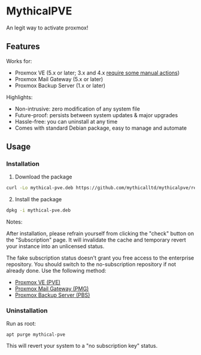 # MythicalPVE

An legit way to activate proxmox!

## Features

Works for:

- Proxmox VE (5.x or later; 3.x and 4.x [require some manual actions](#compatibility-information-for-old-proxmox-ve-versions))
- Proxmox Mail Gateway (5.x or later)
- Proxmox Backup Server (1.x or later)

Highlights:

- Non-intrusive: zero modification of any system file
- Future-proof: persists between system updates & major upgrades
- Hassle-free: you can uninstall at any time
- Comes with standard Debian package, easy to manage and automate


## Usage

### Installation

1. Download the package 
```bash
curl -Lo mythical-pve.deb https://github.com/mythicalltd/mythicalpve/releases/latest/download/mythical-pve.deb
```
2. Install the package
```bash
dpkg -i mythical-pve.deb
```

Notes:

After installation, please refrain yourself from clicking the "check" button on the "Subscription" page. It will invalidate the cache and temporary revert your instance into an unlicensed status.

The fake subscription status doesn't grant you free access to the enterprise repository. You should switch to the no-subscription repository if not already done. Use the following method:

- [Proxmox VE (PVE)](https://pve.proxmox.com/wiki/Package_Repositories#sysadmin_no_subscription_repo)
- [Proxmox Mail Gateway (PMG)](https://pmg.proxmox.com/pmg-docs/pmg-admin-guide.html#pmg_package_repositories)
- [Proxmox Backup Server (PBS)](https://pbs.proxmox.com/docs/installation.html#proxmox-backup-no-subscription-repository)

### Uninstallation

Run as root:

```shell
apt purge mythical-pve
```

This will revert your system to a "no subscription key" status.